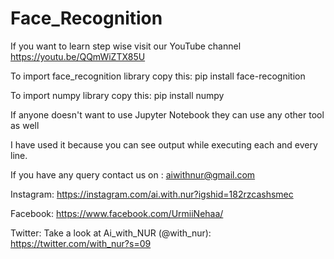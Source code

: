 # Face_Recognition

If you want to learn step wise visit our YouTube channel
https://youtu.be/QQmWiZTX85U

To import face_recognition library  copy this:
     pip install face-recognition

To import numpy library  copy this:
     pip install numpy


If anyone doesn't want to use Jupyter Notebook they can use any other tool as well

I have used it because you can see output while executing each and every line.

If you have any query contact us on : aiwithnur@gmail.com

Instagram: 
https://instagram.com/ai.with.nur?igshid=182rzcashsmec

Facebook:
https://www.facebook.com/UrmiiNehaa/

Twitter:
Take a look at Ai_with_NUR (@with_nur): https://twitter.com/with_nur?s=09
